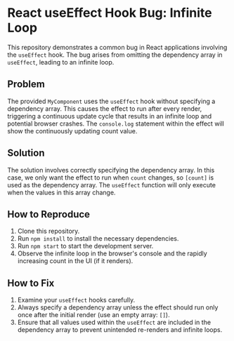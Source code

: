 # React useEffect Hook Bug: Infinite Loop

This repository demonstrates a common bug in React applications involving the `useEffect` hook.  The bug arises from omitting the dependency array in `useEffect`, leading to an infinite loop.

## Problem
The provided `MyComponent` uses the `useEffect` hook without specifying a dependency array.  This causes the effect to run after every render, triggering a continuous update cycle that results in an infinite loop and potential browser crashes. The `console.log` statement within the effect will show the continuously updating count value.

## Solution
The solution involves correctly specifying the dependency array.  In this case, we only want the effect to run when `count` changes, so `[count]` is used as the dependency array. The `useEffect` function will only execute when the values in this array change.

## How to Reproduce
1. Clone this repository.
2. Run `npm install` to install the necessary dependencies.
3. Run `npm start` to start the development server.
4. Observe the infinite loop in the browser's console and the rapidly increasing count in the UI (if it renders).

## How to Fix
1. Examine your `useEffect` hooks carefully.
2. Always specify a dependency array unless the effect should run only once after the initial render (use an empty array: `[]`).
3. Ensure that all values used within the `useEffect` are included in the dependency array to prevent unintended re-renders and infinite loops. 